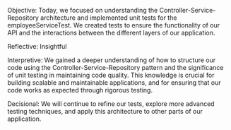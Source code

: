 Objective: Today, we focused on understanding the Controller-Service-Repository architecture 
and implemented unit tests for the employeeServiceTest. 
We created tests to ensure the functionality of our API and the interactions between the different layers of our application.

Reflective: Insightful

Interpretive: We gained a deeper understanding of how to structure our code using the Controller-Service-Repository pattern 
and the significance of unit testing in maintaining code quality. 
This knowledge is crucial for building scalable and maintainable applications, and for ensuring that our code works as expected through rigorous testing.

Decisional: We will continue to refine our tests, explore more advanced testing techniques, and apply this architecture to other parts of our application.

